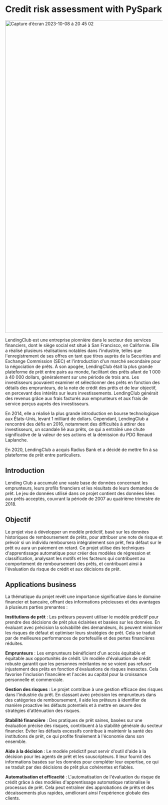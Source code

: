 # Credit risk assessment with PySpark
<img width="1000" alt="Capture d’écran 2023-10-08 à 20 45 02" src="https://github.com/ZofiaQlt/credit_risk_pyspark/assets/67431758/5ef345df-6b12-41e9-aca6-c6ebace0b9fa">

LendingClub est une entreprise pionnière dans le secteur des services financiers, dont le siège social est situé à San Francisco, en Californie. Elle a réalisé plusieurs réalisations notables dans l'industrie, telles que l'enregistrement de ses offres en tant que titres auprès de la Securities and Exchange Commission (SEC) et l'introduction d'un marché secondaire pour la négociation de prêts. À son apogée, LendingClub était la plus grande plateforme de prêt entre pairs au monde, facilitant des prêts allant de 1 000 à 40 000 dollars, généralement sur une période de trois ans. Les investisseurs pouvaient examiner et sélectionner des prêts en fonction des détails des emprunteurs, de la note de crédit des prêts et de leur objectif, en percevant des intérêts sur leurs investissements. LendingClub générait des revenus grâce aux frais facturés aux emprunteurs et aux frais de service perçus auprès des investisseurs.

En 2014, elle a réalisé la plus grande introduction en bourse technologique aux États-Unis, levant 1 milliard de dollars. Cependant, LendingClub a rencontré des défis en 2016, notamment des difficultés à attirer des investisseurs, un scandale lié aux prêts, ce qui a entraîné une chute significative de la valeur de ses actions et la démission du PDG Renaud Laplanche.

En 2020, LendingClub a acquis Radius Bank et a décidé de mettre fin à sa plateforme de prêt entre particuliers.

## Introduction

Lending Club a accumulé une vaste base de données concernant les emprunteurs, leurs profils financiers et les résultats de leurs demandes de prêt.
Le jeu de données utilisé dans ce projet contient des données liées aux prêts acceptés, couvrant la période de 2007 au quatrième trimestre de 2018.

## Objectif

Le projet vise à développer un modèle prédictif, basé sur les données historiques de remboursement de prêts, pour attribuer une note de risque et prévoir si un individu remboursera intégralement son prêt, fera défaut sur le prêt ou aura un paiement en retard. Ce projet utilise des techniques d'apprentissage automatique pour créer des modèles de régression et classification, analysant les motifs et les facteurs qui contribuent au comportement de remboursement des prêts, et contribuant ainsi à l'évaluation du risque de crédit et aux décisions de prêt.

## Applications business

La thématique du projet revêt une importance significative dans le domaine financier et bancaire, offrant des informations précieuses et des avantages à plusieurs parties prenantes :

**Institutions de prêt** : Les prêteurs peuvent utiliser le modèle prédictif pour prendre des décisions de prêt plus éclairées et basées sur les données. En évaluant avec précision la solvabilité des demandeurs, ils peuvent minimiser les risques de défaut et optimiser leurs stratégies de prêt. Cela se traduit par de meilleures performances de portefeuille et des pertes financières réduites.

**Emprunteurs** : Les emprunteurs bénéficient d'un accès équitable et équitable aux opportunités de crédit. Un modèle d'évaluation de crédit robuste garantit que les personnes méritantes ne se voient pas refuser injustement des prêts en fonction d'évaluations de risques inexactes. Cela favorise l'inclusion financière et l'accès au capital pour la croissance personnelle et commerciale.

**Gestion des risques** : Le projet contribue à une gestion efficace des risques dans l'industrie du prêt. En classant avec précision les emprunteurs dans des catégories de remboursement, il aide les prêteurs à identifier de manière proactive les défauts potentiels et à mettre en œuvre des stratégies d'atténuation des risques.

**Stabilité financière** : Des pratiques de prêt saines, basées sur une évaluation précise des risques, contribuent à la stabilité générale du secteur financier. Éviter les défauts excessifs contribue à maintenir la santé des institutions de prêt, ce qui profite finalement à l'économie dans son ensemble.

**Aide à la décision** : Le modèle prédictif peut servir d'outil d'aide à la décision pour les agents de prêt et les souscripteurs. Il leur fournit des informations basées sur les données pour compléter leur expertise, ce qui se traduit par des décisions de prêt plus cohérentes et fiables.

**Automatisation et efficacité** : L'automatisation de l'évaluation du risque de crédit grâce à des modèles d'apprentissage automatique rationalise le processus de prêt. Cela peut entraîner des approbations de prêts et des décaissements plus rapides, améliorant ainsi l'expérience globale des clients.

